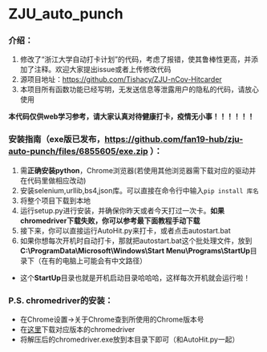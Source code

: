 # ZJU_auto_punch
### 介绍：
1.  修改了“浙江大学自动打卡计划”的代码，考虑了报错，使其鲁棒性更高，并添加了注释。欢迎大家提出issue或者上传修改代码 
2.  源项目地址：https://github.com/Tishacy/ZJU-nCov-Hitcarder 
3. 本项目所有函数功能已经写明，无发送信息等泄露用户的隐私的代码，请放心使用 

**本代码仅供web学习参考，请大家认真对待健康打卡，疫情无小事！！！！！！** 


### 安装指南（exe版已发布，https://github.com/fan19-hub/zju-auto-punch/files/6855605/exe.zip ）：
1. 需**正确安装python**，Chrome浏览器(若使用其他浏览器需下载对应的驱动并在代码里做相应改动)
2. 安装selenium,urllib,bs4,json库。可以直接在命令行中输入`pip install 库名`
3. 将整个项目下载到本地
4. 运行setup.py进行安装，并确保你昨天或者今天打过一次卡。**如果chromedriver下载失败，你可以参考最下面教程手动下载**
5. 接下来，你可以直接运行AutoHit.py来打卡，或者点击autostart.bat
6. 如果你想每次开机时自动打卡，那就把autostart.bat这个批处理文件，放到**C:\ProgramData\Microsoft\Windows\Start Menu\Programs\StartUp**目录下（在有的电脑上可能会有中文路径） 
- 这个**StartUp**目录也就是开机启动目录哈哈哈，这样每次开机就会运行啦！



### P.S. chromedriver的安装：
  - 在Chrome设置->关于Chrome查到所使用的Chrome版本号
  - 在[这里](http://npm.taobao.org/mirrors/chromedriver/)下载对应版本的chromedriver
  - 将解压后的chromedriver.exe放到本目录下即可（和AutoHit.py一起）
